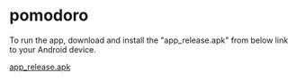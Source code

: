 # pomodoro

To run the app, download and install the "app_release.apk" from below link to your Android device.

<a href="https://github.com/rht174/pomodoro/releases/download/v0.1/app-release.apk">app_release.apk</a>
